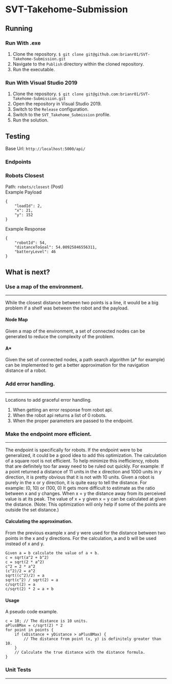 # SVT-Takehome-Submission
## Running
### Run With .exe
1. Clone the repository.
`$ git clone git@github.com:brianr01/SVT-Takehome-Submission.git`
2. Navigate to the `Publish` directory within the cloned repository.
3. Run the executable.

### Run With Visual Studio 2019
1. Clone the repository.
`$ git clone git@github.com:brianr01/SVT-Takehome-Submission.git`
2. Open the repository in Visual Studio 2019.
3. Switch to the `Release` configuration.
4. Switch to the `SVT_Takehome_Submission` profile.
5. Run the solution.
## Testing
Base Url: `http://localhost:5000/api/`
### Endpoints
### Robots Closest
Path: `robots/closest` (Post) <br>
Example Payload
```
{
    "loadId": 2,
    "x": 21,
    "y": 152
}
```
Example Response
```
{
    "robotId": 54,
    "distanceToGoal": 54.00925846556311,
    "batteryLevel": 46
}
```

## What is next?
### Use a map of the environment.
---
While the closest distance between two points is a line, it would be a big problem if a shelf was between the robot and the payload.
#### Node Map
Given a map of the environment, a set of connected nodes can be generated to reduce the complexity of the problem.
#### A*
Given the set of connected nodes, a path search algorithm (a* for example) can be implemented to get a better approximation for the navigation distance of a robot. 

### Add error handling.
---
Locations to add graceful error handling.
1. When getting an error response from robot api.
2. When the robot api returns a list of 0 robots.
3. When the proper parameters are passed to the endpoint.

### Make the endpoint more efficient.
---
The endpoint is specifically for robots. If the endpoint were to be generalized, it could be a good idea to add this optimization. The calculation of a square root is not efficient. To help minimize this inefficiency, robots that are definitely too far away need to be ruled out quickly. 
For example: If a point returned a distance of 11 units in the x direction and 1000 units in y direction, it is pretty obvious that it is not with 10 units.
Given a robot is purely in the x or y direction, it is quite easy to tell the distance.
For example: (0, 10) or (100, 0)
It gets more difficult to estimate as the ratio between x and y changes. When x = y the distance away from its perceived value is at its peak. The value of x + y given x = y can be calculated at given the distance. (Note: This optimization will only help if some of the points are outside the set distance.)
#### Calculating the approximation.
From the previous example x and y were used for the distance between two points in the x and y directions.  For the calculation, a and b will be used instead of x and y.
```
Given a = b calculate the value of a + b.
c = sqrt(a^2 + b^2)
c = sqrt(2 * a^2)
c^2 = 2 * a^2
(c^2)/2 = a^2
sqrt((c^2)/2) = a
sqrt(c^2) / sqrt(2) = a
c/sqrt(2) = a
c/sqrt(2) * 2 = a + b
```
#### Usage
A pseudo code example.
```
c = 10; // The distance is 10 units.
aPlusBMax = c/sqrt(2) * 2
for point in points {
    if (xDistance + yDistance > aPlusBMax) {
        // The distance from point (x, y) is definitely greater than 10.
    }
    // Calculate the true distance with the distance formula.
}
```

### Unit Tests
---


